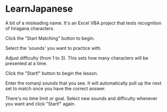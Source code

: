# LearnJapanese
A bit of a misleading name. It's an Excel VBA project that tests recognition of hiragana characters.

Click the "Start Matching" button to begin.

Select the 'sounds' you want to practice with.

Adjust difficulty (from 1 to 3). This sets how many characters will be presented at a time.

Click the "Start!" button to begin the lesson.

Enter the romanji sounds that you see. It will automatically pull up the next set to match once you have the correct answer.

There's no time limit or goal. Select new sounds and difficulty whenever you want and click "Start!" again.
